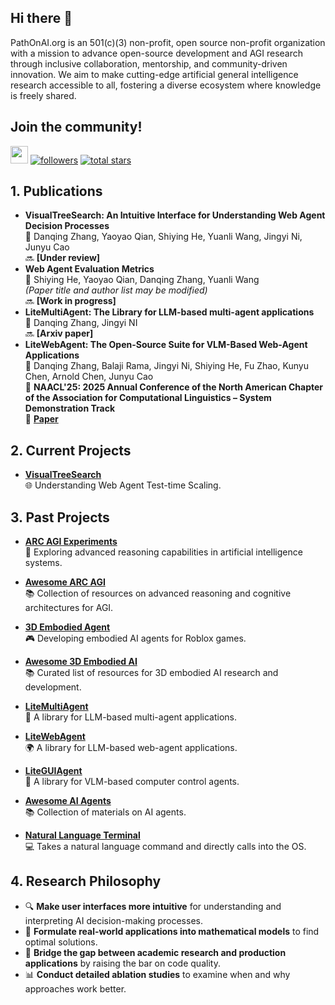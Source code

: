 ## Hi there 👋
PathOnAI.org is an 501(c)(3) non-profit, open source non-profit organization with a mission to advance open-source development and AGI research through inclusive collaboration, mentorship, and community-driven innovation. We aim to make cutting-edge artificial general intelligence research accessible to all, fostering a diverse ecosystem where knowledge is freely shared.

## Join the community!
<p align="left">
    <a href="https://discord.gg/UTxjyNwTeP">
        <img src="https://dcbadge.limes.pink/api/server/UTxjyNwTeP" height="28"></a>
    <a href="https://github.com/PathOnAI?tab=followers">
        <img alt="followers" title="Follow me on Github" src="https://custom-icon-badges.demolab.com/github/followers/PathOnAI?color=236ad3&labelColor=1155ba&style=for-the-badge&logo=person-add&label=Follow&logoColor=white"/></a>
    <a href="https://github.com/PathOnAI?tab=repositories&sort=stargazers">
        <img alt="total stars" title="Total stars on GitHub" src="https://custom-icon-badges.demolab.com/github/stars/PathOnAI?color=55960c&style=for-the-badge&labelColor=488207&logo=star"/></a>
</p>

## 1. Publications

- **VisualTreeSearch: An Intuitive Interface for Understanding Web Agent Decision Processes**  
  📝 Danqing Zhang, Yaoyao Qian, Shiying He, Yuanli Wang, Jingyi Ni, Junyu Cao   
  🔜 **[Under review]**
- **Web Agent Evaluation Metrics**  
  📝 Shiying He, Yaoyao Qian, Danqing Zhang, Yuanli Wang  
  *(Paper title and author list may be modified)*  
  🔜 **[Work in progress]**
- **LiteMultiAgent: The Library for LLM-based multi-agent applications**  
  📝 Danqing Zhang, Jingyi NI   
  🔜 **[Arxiv paper]**
- **LiteWebAgent: The Open-Source Suite for VLM-Based Web-Agent Applications**  
  📝 Danqing Zhang, Balaji Rama, Jingyi Ni, Shiying He, Fu Zhao, Kunyu Chen, Arnold Chen, Junyu Cao  
  📄 **NAACL'25: 2025 Annual Conference of the North American Chapter of the Association for Computational Linguistics – System Demonstration Track**  
  🔗 **[Paper](https://arxiv.org/abs/2503.02950)**

## 2. Current Projects

- **[VisualTreeSearch](https://github.com/PathOnAI/VisualTreeSearch-Demo)**  
  🌐 Understanding Web Agent Test-time Scaling.

## 3. Past Projects
- **[ARC AGI Experiments](https://github.com/PathOnAI/arc-agi-experiments)**  
  🧠 Exploring advanced reasoning capabilities in artificial intelligence systems.

- **[Awesome ARC AGI](https://github.com/PathOnAI/awesome-arc-agi)**  
  📚 Collection of resources on advanced reasoning and cognitive architectures for AGI.
  
- **[3D Embodied Agent](https://github.com/PathOnAI/roblox-game-ai-backend)**  
  🎮 Developing embodied AI agents for Roblox games.

- **[Awesome 3D Embodied AI](https://github.com/PathOnAI/awesome-3d-embodied-ai)**  
  📚 Curated list of resources for 3D embodied AI research and development.

- **[LiteMultiAgent](https://github.com/PathOnAI/LiteMultiAgent)**  
  👥 A library for LLM-based multi-agent applications.

- **[LiteWebAgent](https://github.com/PathOnAI/LiteWebAgent)**  
  🌍 A library for LLM-based web-agent applications.

- **[LiteGUIAgent](https://github.com/PathOnAI/LiteGUIAgent)**  
  🤖 A library for VLM-based computer control agents.

- **[Awesome AI Agents](https://github.com/PathOnAI/awesome-ai-agents)**  
  📚 Collection of materials on AI agents.

- **[Natural Language Terminal](https://github.com/PathOnAI/NaturalLanguageTerminal)**  
  💻 Takes a natural language command and directly calls into the OS.

## 4. Research Philosophy

- 🔍 **Make user interfaces more intuitive** for understanding and interpreting AI decision-making processes.
- 🧮 **Formulate real-world applications into mathematical models** to find optimal solutions.
- 🔄 **Bridge the gap between academic research and production applications** by raising the bar on code quality.
- 📊 **Conduct detailed ablation studies** to examine when and why approaches work better.


